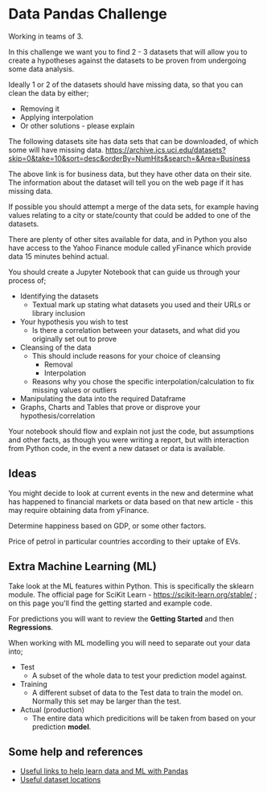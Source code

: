# Data Pandas Challenge

Working in teams of 3.

In this challenge we want you to find 2 - 3 datasets that will allow you to create a hypotheses against the datasets to be proven from undergoing some data analysis.

Ideally 1 or 2 of the datasets should have missing data, so that you can clean the data by either;

* Removing it
* Applying interpolation
* Or other solutions - please explain

The following datasets site has data sets that can be downloaded, of which some will have missing data.  https://archive.ics.uci.edu/datasets?skip=0&take=10&sort=desc&orderBy=NumHits&search=&Area=Business

The above link is for business data, but they have other data on their site.  The information about the dataset will tell you on the web page if it has missing data.

If possible you should attempt a merge of the data sets, for example having values relating to a city or state/county that could be added to one of the datasets.

There are plenty of other sites available for data, and in Python you also have access to the Yahoo Finance module called yFinance which provide data 15 minutes behind actual.

You should create a Jupyter Notebook that can guide us through your process of;

* Identifying the datasets
    * Textual mark up stating what datasets you used and their URLs or library inclusion
* Your hypothesis you wish to test
    * Is there a correlation between your datasets, and what did you originally set out to prove
* Cleansing of the data
    * This should include reasons for your choice of cleansing
        * Removal
        * Interpolation
    * Reasons why you chose the specific interpolation/calculation to fix missing values or outliers
* Manipulating the data into the required Dataframe
* Graphs, Charts and Tables that prove or disprove your hypothesis/correlation

Your notebook should flow and explain not just the code, but assumptions and other facts, as though you were writing a report, but with interaction from Python code, in the event a new dataset or data is available.

## Ideas

You might decide to look at current events in the new and determine what has happened to financial markets or data based on that new article - this may require obtaining data from yFinance.

Determine happiness based on GDP, or some other factors.

Price of petrol in particular countries according to their uptake of EVs.

## Extra Machine Learning (ML)

Take look at the ML features within Python.  This is specifically the sklearn module.  The official page for SciKit Learn - https://scikit-learn.org/stable/ ; on this page you'll find the getting started and example code.

For predictions you will want to review the **Getting Started** and then **Regressions**.

When working with ML modelling you will need to separate out your data into;

* Test
    * A subset of the whole data to test your prediction model against.
* Training
    * A different subset of data to the Test data to train the model on.  Normally this set may be larger than the test.
* Actual (production)
    * The entire data which predicitions will be taken from based on your prediction **model**.

## Some help and references

* [Useful links to help learn data and ML with Pandas](../Useful_links.md)
* [Useful dataset locations](../Useful_Dataset_Locations.md)